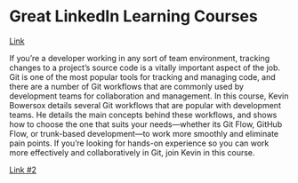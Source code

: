 <h1>Great LinkedIn Learning Courses</h1>

<a href='https://www.linkedin.com/learning-login/share?account=57692769&forceAccount=false&redirect=https%3A%2F%2Fwww.linkedin.com%2Flearning%2Fgit-workflows%2Fhotfixes%3Ftrk%3Dshare_video_url%26shareId%3DVVRhLZXqQKG8qv4qY2P9%252FA%253D%253D'>Link</a>

If you’re a developer working in any sort of team environment, tracking changes to a project’s source code is a vitally important aspect of the job. Git is one of the most popular tools for tracking and managing code, and there are a number of Git workflows that are commonly used by development teams for collaboration and management. In this course, Kevin Bowersox details several Git workflows that are popular with development teams. He details the main concepts behind these workflows, and shows how to choose the one that suits your needs—whether its Git Flow, GitHub Flow, or trunk-based development—to work more smoothly and eliminate pain points. If you’re looking for hands-on experience so you can work more effectively and collaboratively in Git, join Kevin in this course.

<a href="https://www.linkedin.com/learning-login/share?account=57692769&forceAccount=false&redirect=https%3A%2F%2Fwww.linkedin.com%2Flearning%2Fgit-workflows%2Fgithub-flow-in-practice%3Ftrk%3Dshare_video_url%26shareId%3DGqazX9U9QiON9%252BEBCVBrCQ%253D%253D">Link #2</a>
